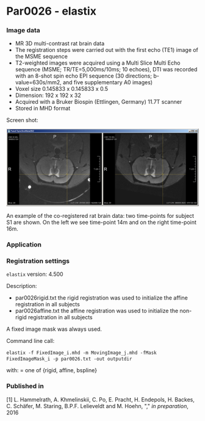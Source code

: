 # Par0026 - elastix

###  Image data

* MR 3D multi-contrast rat brain data
* The registration steps were carried out with the first echo (TE1) image of the MSME sequence
* T2-weighted images were acquired using a Multi Slice Multi Echo sequence (MSME; TR/TE=5,000ms/10ms; 10 echoes), DTI was recorded with an 8-shot spin echo EPI sequence (30 directions; b-value=630s/mm2, and five supplementary A0 images)
* Voxel size 0.145833 x 0.145833 x 0.5
* Dimension: 192 x 192 x 32
* Acquired with a Bruker Biospin (Ettlingen, Germany) 11.7T scanner
* Stored in MHD format

Screen shot:

![alt-text](Screenshot_OLD_RAT_Brain_Study_Wiki_Parameters.png)

An example of the co-registered rat brain data: two time-points for subject S1 are shown. On the left we see time-point 14m and on the right time-point 16m.

###  Application

###  Registration settings

`elastix` version: 4.500

Description:

* par0026rigid.txt the rigid registration was used to initialize the affine registration in all subjects
* par0026affine.txt the affine registration was used to initialize the non-rigid registration in all subjects

A fixed image mask was always used.

Command line call:


    elastix -f FixedImage_i.mhd -m MovingImage_j.mhd -fMask FixedImageMask_i -p par0026.txt -out outputdir


with:  = one of {rigid, affine, bspline}

###  Published in

[1] L. Hammelrath, A. Khmelinskii, C. Po, E. Pracht, H. Endepols, H. Backes, C. Schäfer, M. Staring, B.P.F. Lelieveldt and M. Hoehn, "," _in preparation_, 2016
